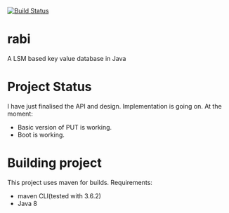 [![Build Status](https://travis-ci.com/the123saurav/rabi.svg?branch=master)](https://travis-ci.com/the123saurav/rabi)
# rabi
A LSM based key value database in Java

# Project Status
I have just finalised the API and design. Implementation is going on.
At the moment:
- Basic version of PUT is working.
- Boot is working.

# Building project
This project uses maven for builds. 
Requirements:
- maven CLI(tested with 3.6.2)
- Java 8
    
